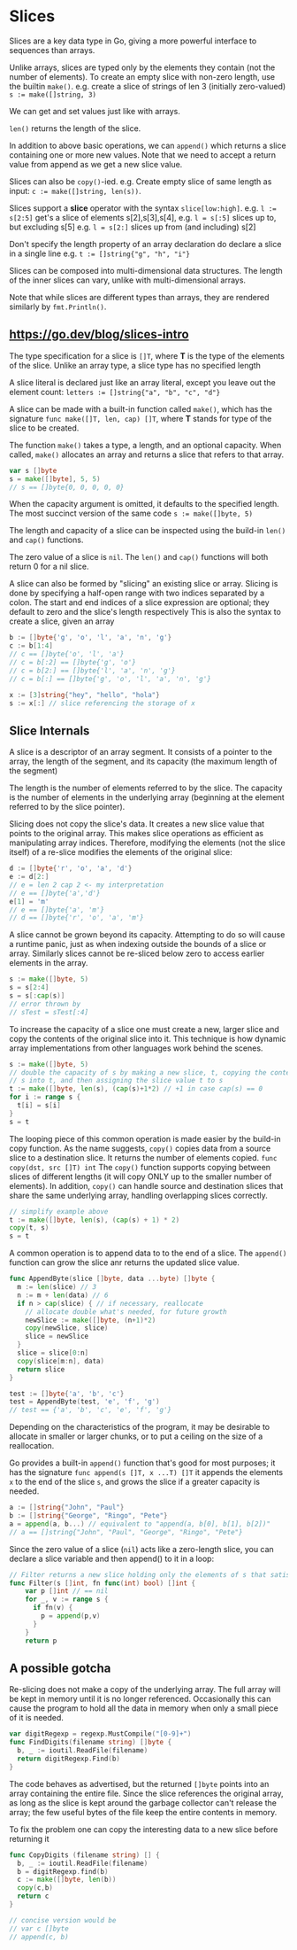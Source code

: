 # Slices

Slices are a key data type in Go, giving a more powerful interface to sequences
than arrays.

Unlike arrays, slices are typed only by the elements they contain (not the number
of elements).
To create an empty slice with non-zero length, use the builtin `make()`.
e.g. create a slice of strings of len 3 (initially zero-valued) `s := make([]string, 3)`

We can get and set values just like with arrays.

`len()` returns the length of the slice.

In addition to above basic operations, we can `append()` which returns a slice
containing one or more new values. Note that we need to accept a return value
from append as we get a new slice value.

Slices can also be `copy()`-ied. e.g. Create empty slice of same length as input:
`c := make([]string, len(s))`.

Slices support a **slice** operator with the syntax `slice[low:high]`.
e.g. `l := s[2:5]` get's a slice of elements s[2],s[3],s[4],
e.g. `l = s[:5]` slices up to, but excluding s[5]
e.g. `l = s[2:]` slices up from (and including) s[2]

Don't specify the length property of an array declaration do declare a slice in a single line
e.g. `t := []string{"g", "h", "i"}`

Slices can be composed into multi-dimensional data structures.
The length of the inner slices can vary, unlike with multi-dimensional arrays.

Note that while slices are different types than arrays, they are rendered similarly
by `fmt.Println()`.

## <https://go.dev/blog/slices-intro>

The type specification for a slice is `[]T`, where **T** is the type of the elements
of the slice. Unlike an array type, a slice type has no specified length

A slice literal is declared just like an array literal, except you leave out the
element count: `letters := []string{"a", "b", "c", "d"}`

A slice can be made with a built-in function called `make()`, which has the signature
`func make([]T, len, cap) []T`, where **T** stands for type of the slice to be
created.

The function `make()` takes a type, a length, and an optional capacity. When called,
`make()` allocates an array and returns a slice that refers to that array.

``` go
var s []byte
s = make([]byte], 5, 5)
// s == []byte{0, 0, 0, 0, 0}
```

When the capacity argument is omitted, it defaults to the specified length.
The most succinct version of the same code `s := make([]byte, 5)`

The length and capacity of a slice can be inspected using the build-in `len()` and
`cap()` functions.

The zero value of a slice is `nil`. The `len()` and `cap()` functions will both return 0 for a nil slice.

A slice can also be formed by "slicing" an existing slice or array.
Slicing is done by specifying a half-open range with two indices separated by a colon.
The start and end indices of a slice expression are optional;
they default to zero and the slice's length respectively
This is also the syntax to create a slice, given an array

``` go
b := []byte{'g', 'o', 'l', 'a', 'n', 'g'}
c := b[1:4]
// c == []byte{'o', 'l', 'a'}
// c = b[:2] == []byte{'g', 'o'}
// c = b[2:] == []byte{'l', 'a', 'n', 'g'}
// c = b[:] == []byte{'g', 'o', 'l', 'a', 'n', 'g'}

x := [3]string{"hey", "hello", "hola"}
s := x[:] // slice referencing the storage of x
```

## Slice Internals

A slice is a descriptor of an array segment.
It consists of a pointer to the array, the length of the segment, and its capacity (the maximum length of the segment)

The length is the number of elements referred to by the slice. The capacity is the number
of elements in the underlying array (beginning at the element referred to by the slice pointer).

Slicing does not copy the slice's data. It creates a new slice value that points to the original array.
This makes slice operations as efficient as manipulating array indices.
Therefore, modifying the elements (not the slice itself) of a re-slice modifies the
elements of the original slice:

``` go
d := []byte{'r', 'o', 'a', 'd'}
e := d[2:]
// e = len 2 cap 2 <- my interpretation
// e == []byte{'a','d'}
e[1] = 'm'
// e == []byte{'a', 'm'}
// d == []byte{'r', 'o', 'a', 'm'}
```

A slice cannot be grown beyond its capacity.
Attempting to do so will cause a runtime panic, just as when indexing outside the bounds
of a slice or array.
Similarly slices cannot be re-sliced below zero to access earlier elements in the array.

``` go
s := make([]byte, 5)
s = s[2:4]
s = s[:cap(s)]
// error thrown by
// sTest = sTest[:4]
```

To increase the capacity of a slice one must create a new, larger slice and copy
the contents of the original slice into it.
This technique is how dynamic array implementations from other languages work
behind the scenes.

``` go
s := make([]byte, 5)
// double the capacity of s by making a new slice, t, copying the contents of
// s into t, and then assigning the slice value t to s
t := make([]byte, len(s), (cap(s)+1*2) // +1 in case cap(s) == 0
for i := range s {
  t[i] = s[i]
}
s = t
```

The looping piece of this common operation is made easier by the build-in copy
function.
As the name suggests, `copy()` copies data from a source slice to a destination slice.
It returns the number of elements copied.
`func copy(dst, src []T) int`
The `copy()` function supports copying between slices of different lengths (it will
copy ONLY up to the smaller number of elements). In addition, `copy()` can handle
source and destination slices that share the same underlying array, handling
overlapping slices correctly.

``` go
// simplify example above
t := make([]byte, len(s), (cap(s) + 1) * 2)
copy(t, s)
s = t
```

A common operation is to append data to to the end of a slice.
The `append()` function can grow the slice anr returns the updated slice value.

``` go
func AppendByte(slice []byte, data ...byte) []byte {
  m := len(slice) // 3
  n := m + len(data) // 6 
  if n > cap(slice) { // if necessary, reallocate
    // allocate double what's needed, for future growth
    newSlice := make([]byte, (n+1)*2)
    copy(newSlice, slice)
    slice = newSlice
  }
  slice = slice[0:n]
  copy(slice[m:n], data)
  return slice
}

test := []byte{'a', 'b', 'c'}
test = AppendByte(test, 'e', 'f', 'g')
// test == {'a', 'b', 'c', 'e', 'f', 'g'}
```

Depending on the characteristics of the program, it may be desirable to
allocate in smaller or larger chunks, or to put a ceiling on the size of a
reallocation.

Go provides a built-in `append()` function that's good for most purposes;
it has the signature `func append(s []T, x ...T) []T`
it appends the elements `x` to the end of the slice `s`, and grows the slice if
a greater capacity is needed.

``` go
a := []string{"John", "Paul"}
b := []string{"George", "Ringo", "Pete"}
a = append(a, b...) // equivalent to "append(a, b[0], b[1], b[2])"
// a == []string{"John", "Paul", "George", "Ringo", "Pete"}
```

Since the zero value of a slice (`nil`) acts like a zero-length slice, you
can declare a slice variable and then append() to it in a loop:

``` go
// Filter returns a new slice holding only the elements of s that satisfy fn()
func Filter(s []int, fn func(int) bool) []int {
    var p []int // == nil
    for _, v := range s {
      if fn(v) {
        p = append(p,v)
      }
    }
    return p
```

## A possible gotcha

Re-slicing does not make a copy of the underlying array. The full array will be
kept in memory until it is no longer referenced.
Occasionally this can cause the program to hold all the data in memory when only a
small piece of it is needed.

``` go
var digitRegexp = regexp.MustCompile("[0-9]+")
func FindDigits(filename string) []byte {
  b, _ := ioutil.ReadFile(filename)
  return digitRegexp.Find(b)
}
```

The code behaves as advertised, but the returned `[]byte` points into an array
containing the entire file.
Since the slice references the original array, as long as the slice is kept around
the garbage collector can't release the array;
the few useful bytes of the file keep the entire contents in memory.

To fix the problem one can copy the interesting data to a new slice before
returning it

``` go
func CopyDigits (filename string) [] {
  b, _ := ioutil.ReadFile(filename)
  b = digitRegexp.find(b)
  c := make([]byte, len(b))
  copy(c,b)
  return c
}

// concise version would be
// var c []byte
// append(c, b)
```
